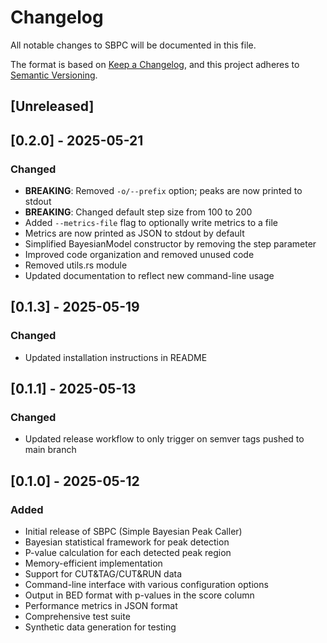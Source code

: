 # Changelog

All notable changes to SBPC will be documented in this file.

The format is based on [Keep a Changelog](https://keepachangelog.com/en/1.0.0/),
and this project adheres to [Semantic Versioning](https://semver.org/spec/v2.0.0.html).

## [Unreleased]

## [0.2.0] - 2025-05-21
### Changed
- **BREAKING**: Removed `-o/--prefix` option; peaks are now printed to stdout
- **BREAKING**: Changed default step size from 100 to 200
- Added `--metrics-file` flag to optionally write metrics to a file
- Metrics are now printed as JSON to stdout by default
- Simplified BayesianModel constructor by removing the step parameter
- Improved code organization and removed unused code
- Removed utils.rs module
- Updated documentation to reflect new command-line usage

## [0.1.3] - 2025-05-19
### Changed
- Updated installation instructions in README

## [0.1.1] - 2025-05-13
### Changed
- Updated release workflow to only trigger on semver tags pushed to main branch

## [0.1.0] - 2025-05-12

### Added
- Initial release of SBPC (Simple Bayesian Peak Caller)
- Bayesian statistical framework for peak detection
- P-value calculation for each detected peak region
- Memory-efficient implementation
- Support for CUT&TAG/CUT&RUN data
- Command-line interface with various configuration options
- Output in BED format with p-values in the score column
- Performance metrics in JSON format
- Comprehensive test suite
- Synthetic data generation for testing
